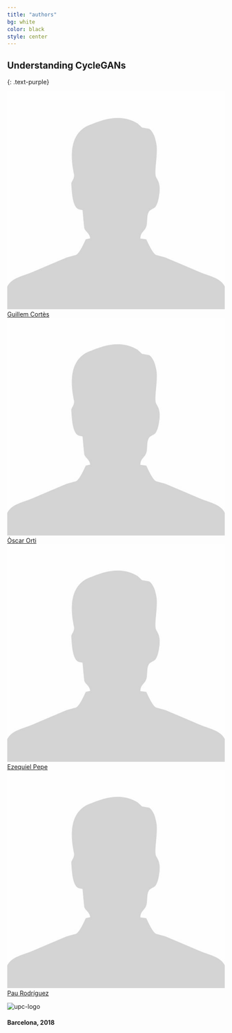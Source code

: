 ```yaml
---
title: "authors"
bg: white
color: black
style: center
---
```


## Understanding CycleGANs
{: .text-purple}

<div class="author">
    <a href="https://github.com/guillemcortes" target="_blank">
      <div class="authorphoto"><img src="./assets/author.jpg"></div>
      <div>Guillem Cortès</div>
    </a>
</div>
<div class="author">
    <a href="https://github.com/oscarorti" target="_blank">
      <div class="authorphoto"><img src="./assets/author.jpg"></div>
      <div>Òscar Orti</div>
    </a>
</div>
<div class="author">
    <a href="https://github.com/zeipepe" target="_blank">
      <div class="authorphoto"><img src="./assets/author.jpg"></div>
      <div>Ezequiel Pepe</div>
    </a>
</div>
<div class="author">
    <a href="https://github.com/presmerats" target="_blank">
      <div class="authorphoto"><img src="./assets/author.jpg"></div>
      <div>Pau Rodríguez</div>
    </a>
</div>

![upc-logo](https://www.upc.edu/comunicacio/ca/identitat/descarrega-arxius-grafics/fitxers-marca-principal/upc-positiu-p3005.png)

#### Barcelona, 2018 

